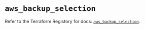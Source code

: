 # `aws_backup_selection`

Refer to the Terraform Registory for docs: [`aws_backup_selection`](https://registry.terraform.io/providers/hashicorp/aws/5.18.1/docs/resources/backup_selection).
